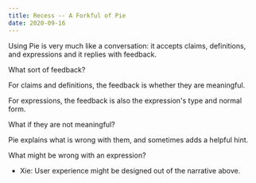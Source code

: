 ```yaml
---
title: Recess -- A Forkful of Pie
date: 2020-09-16
---
```


Using Pie is very much like a conversation:
it accepts claims, definitions, and expressions
and it replies with feedback.

What sort of feedback?

For claims and definitions, the feedback is
whether they are meaningful.

For expressions, the feedback is also
the expression's type and normal form.

What if they are not meaningful?

Pie explains what is wrong with them,
and sometimes adds a helpful hint.

What might be wrong with an expression?

- Xie: User experience might be designed out of the narrative above.
